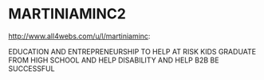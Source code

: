 # MARTINIAMINC2
http://www.all4webs.com/u/l/martiniaminc:

EDUCATION AND ENTREPRENEURSHIP TO HELP AT RISK KIDS GRADUATE FROM HIGH SCHOOL AND HELP DISABILITY AND HELP B2B BE SUCCESSFUL
